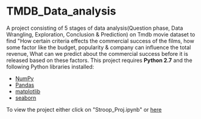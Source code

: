 # TMDB_Data_analysis
A project consisting of 5 stages of data analysis(Question phase, Data Wrangling, Exploration, Conclusion &amp; Prediction) on Tmdb movie dataset to find "How certain criteria effects the commercial success of the films, how some factor like the budget, popularity &amp; company can influence the total revenue, What can we predict about the commercial success before it is released based on these factors.
This project requires **Python 2.7** and the following Python libraries installed:

- [NumPy](http://www.numpy.org/)
- [Pandas](http://pandas.pydata.org/)
- [matplotlib](http://matplotlib.org/)
- [seaborn](https://seaborn.pydata.org/)

To view the project either click on "Stroop_Proj.ipynb" or [here](https://github.com/NaveenAMohanan/Stroop_test_data_analysis/blob/master/Stroop_Proj.ipynb)